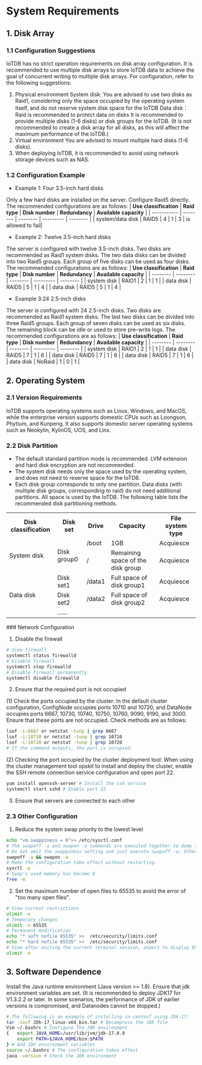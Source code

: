 <!--

    Licensed to the Apache Software Foundation (ASF) under one
    or more contributor license agreements.  See the NOTICE file
    distributed with this work for additional information
    regarding copyright ownership.  The ASF licenses this file
    to you under the Apache License, Version 2.0 (the
    "License"); you may not use this file except in compliance
    with the License.  You may obtain a copy of the License at
    
        http://www.apache.org/licenses/LICENSE-2.0
    
    Unless required by applicable law or agreed to in writing,
    software distributed under the License is distributed on an
    "AS IS" BASIS, WITHOUT WARRANTIES OR CONDITIONS OF ANY
    KIND, either express or implied.  See the License for the
    specific language governing permissions and limitations
    under the License.

-->
# System Requirements

## 1. Disk Array

### 1.1 Configuration Suggestions

IoTDB has no strict operation requirements on disk array configuration. It is recommended to use multiple disk arrays to store IoTDB data to achieve the goal of concurrent writing to multiple disk arrays. For configuration, refer to the following suggestions:

1. Physical environment
    System disk: You are advised to use two disks as Raid1, considering only the space occupied by the operating system itself, and do not reserve system disk space for the IoTDB
    Data disk：
    Raid is recommended to protect data on disks
    It is recommended to provide multiple disks (1-6 disks) or disk groups for the IoTDB. (It is not recommended to create a disk array for all disks, as this will affect the maximum performance of the IoTDB.)
2. Virtual environment
    You are advised to mount multiple hard disks (1-6 disks).
3. When deploying IoTDB, it is recommended to avoid using network storage devices such as NAS.

### 1.2 Configuration Example

- Example 1: Four 3.5-inch hard disks

Only a few hard disks are installed on the server. Configure Raid5 directly.
The recommended configurations are as follows:
| **Use classification** | **Raid type**  | **Disk number** | **Redundancy** | **Available capacity** |
| ----------- | -------- | -------- | --------- | -------- |
| system/data disk | RAID5 | 4 | 1 | 3 | is allowed to fail|

- Example 2: Twelve 3.5-inch hard disks

The server is configured with twelve 3.5-inch disks.
Two disks are recommended as Raid1 system disks. The two data disks can be divided into two Raid5 groups. Each group of five disks can be used as four disks.
The recommended configurations are as follows:
| **Use classification** | **Raid type**  | **Disk number** | **Redundancy** | **Available capacity** |
| -------- | -------- | -------- | --------- | -------- |
| system disk   | RAID1    | 2        | 1 | 1        |
| data disk   | RAID5    | 5        | 1 | 4        |
| data disk   | RAID5    | 5        | 1 | 4        |
- Example 3:24 2.5-inch disks

The server is configured with 24 2.5-inch disks.
Two disks are recommended as Raid1 system disks. The last two disks can be divided into three Raid5 groups. Each group of seven disks can be used as six disks. The remaining block can be idle or used to store pre-write logs.
The recommended configurations are as follows:
| **Use classification** | **Raid type**  | **Disk number** | **Redundancy** | **Available capacity** |
| -------- | -------- | -------- | --------- | -------- |
| system disk   | RAID1    | 2        | 1 | 1        |
| data disk   | RAID5    | 7        | 1 | 6        |
| data disk   | RAID5    | 7        | 1 | 6        |
| data disk   | RAID5    | 7        | 1 | 6        |
| data disk   | NoRaid   | 1        | 0 | 1        |

## 2. Operating System

### 2.1 Version Requirements

IoTDB supports operating systems such as Linux, Windows, and MacOS, while the enterprise version supports domestic CPUs such as Loongson, Phytium, and Kunpeng. It also supports domestic server operating systems such as Neokylin, KylinOS, UOS, and Linx.

### 2.2 Disk Partition

- The default standard partition mode is recommended. LVM extension and hard disk encryption are not recommended.
- The system disk needs only the space used by the operating system, and does not need to reserve space for the IoTDB.
- Each disk group corresponds to only one partition. Data disks (with multiple disk groups, corresponding to raid) do not need additional partitions. All space is used by the IoTDB.
The following table lists the recommended disk partitioning methods.
<table>
<tbody>
<tr>
            <th>Disk classification</th>
            <th>Disk set</th>        
            <th>Drive</th>
            <th>Capacity</th>
            <th>File system type</th>
      </tr>
    <tr>
            <td rowspan="2">System disk</td>
            <td rowspan="2">Disk group0</td> 
            <td>/boot</td>  
            <td>1GB</td> 
            <td>Acquiesce</td> 
      </tr>
      <tr>
            <td>/</td>  
            <td>Remaining space of the disk group</td> 
            <td>Acquiesce</td> 
      </tr>
      <tr>
            <td rowspan="3">Data disk</td>
            <td>Disk set1</td> 
            <td>/data1</td>  
            <td>Full space of disk group1</td> 
            <td>Acquiesce</td> 
      </tr>
      <tr>
            <td>Disk set2</td> 
            <td>/data2</td>  
            <td>Full space of disk group2</td> 
            <td>Acquiesce</td> 
      </tr>
      <tr>
            <td colspan="4">......</td>   
      </tr>
</tbody>
</table>
### Network Configuration

1. Disable the firewall

```Bash
# View firewall
systemctl status firewalld
# Disable firewall
systemctl stop firewalld
# Disable firewall permanently
systemctl disable firewalld
```
2. Ensure that the required port is not occupied

(1) Check the ports occupied by the cluster: In the default cluster configuration, ConfigNode occupies ports 10710 and 10720, and DataNode occupies ports 6667, 10730, 10740, 10750, 10760, 9090, 9190, and 3000. Ensure that these ports are not occupied. Check methods are as follows:

```Bash
lsof -i:6667 or netstat -tunp | grep 6667
lsof -i:10710 or netstat -tunp | grep 10710
lsof -i:10720 or netstat -tunp | grep 10720
# If the command outputs, the port is occupied.
```

(2) Checking the port occupied by the cluster deployment tool: When using the cluster management tool opskit to install and deploy the cluster, enable the SSH remote connection service configuration and open port 22.

```Bash
yum install openssh-server # Install the ssh service
systemctl start sshd # Enable port 22
```

3. Ensure that servers are connected to each other

### 2.3 Other Configuration

1. Reduce the system swap priority to the lowest level

```Bash
echo "vm.swappiness = 0">> /etc/sysctl.conf
# The swapoff -a and swapon -a commands are executed together to dump the data in swap back to memory and to empty the data in swap.
# Do not omit the swappiness setting and just execute swapoff -a; Otherwise, swap automatically opens again after the restart, making the operation invalid.
swapoff -a && swapon -a
# Make the configuration take effect without restarting.
sysctl -p
# Swap's used memory has become 0
free -m
```
2. Set the maximum number of open files to 65535 to avoid the error of "too many open files".

```Bash
# View current restrictions
ulimit -n
# Temporary changes
ulimit -n 65535
# Permanent modification
echo "* soft nofile 65535" >>  /etc/security/limits.conf
echo "* hard nofile 65535" >>  /etc/security/limits.conf
# View after exiting the current terminal session, expect to display 65535
ulimit -n
```
## 3. Software Dependence

Install the Java runtime environment (Java version >= 1.8). Ensure that jdk environment variables are set. (It is recommended to deploy JDK17 for V1.3.2.2 or later. In some scenarios, the performance of JDK of earlier versions is compromised, and Datanodes cannot be stopped.)

```Bash
# The following is an example of installing in centos7 using JDK-17:
tar -zxvf JDk-17_linux-x64_bin.tar # Decompress the JDK file
Vim ~/.bashrc # Configure the JDK environment
{   export JAVA_HOME=/usr/lib/jvm/jdk-17.0.9
    export PATH=$JAVA_HOME/bin:$PATH
} # Add JDK environment variables
source ~/.bashrc # The configuration takes effect
java -version # Check the JDK environment
```